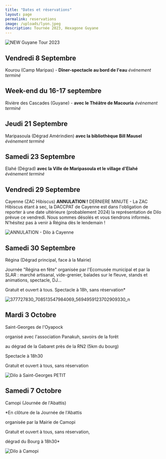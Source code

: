 ```yaml
---
title: "Dates et réservations"
layout: page
permalink: reservations
image: /uploads/lyon.jpeg
description: Tournée 2023, Hexagone Guyane
---
```

![NEW Guyane Tour 2023](https://github.com/CieYongwe/cieyongwe.github.io/assets/121974389/08c49bdb-9578-486d-bf5d-0e0c9b1ffc27)


## Vendredi 8 Septembre

Kourou (Camp Maripas) - **Dîner-spectacle au bord de l'eau**
*événement terminé*


## Week-end du 16-17 septembre

Rivière des Cascades (Guyane) - **avec le Théâtre de Macouria**
*événement terminé*


## Jeudi 21 Septembre

Maripasoula (Dégrad Amérindien) **avec la bibliothèque Bill Mausel**
*événement terminé*


## Samedi 23 Septembre

Elahé (Dégrad) **avec la Ville de Maripasoula et le village d'Elahé**
*événement terminé*


## Vendredi 29 Septembre

Cayenne (ZAC Hibiscus) **ANNULATION !**
DERNIERE MINUTE - La ZAC Hibiscus étant à sec, la DACCPAT de Cayenne est dans l'obligation de reporter à une date ultérieure (probablement 2024) la représentation de Dilo prévue ce vendredi. Nous sommes désolés et vous tiendrons informés. N'hésitez pas à venir à Régina dès le lendemain !

![ANNULATION - Dilo à Cayenne](https://github.com/CieYongwe/cieyongwe.github.io/assets/121974389/62fc0ace-ea93-4659-8ed1-a4b6e4977c8a)


## Samedi 30 Septembre

Régina (Dégrad principal, face à la Mairie)

Journée "Régina en fête" organisée par l'Ecomusée municipal et par la SLAR : marché artisanal, vide-grenier, balades sur le fleuve, stands et animations, spectacle, DJ...

Gratuit et ouvert à tous. Spectacle à 18h, sans réservation*

![377727830_708513547984069_5694959123702909330_n](https://github.com/CieYongwe/cieyongwe.github.io/assets/121974389/2d86e63d-554b-41ec-9efd-67628af7016d)



## Mardi 3 Octobre

Saint-Georges de l'Oyapock

organisé avec l'association Panakuh, savoirs de la forêt

au dégrad de la Gabaret près de la RN2 (5km du bourg)

Spectacle à 18h30

Gratuit et ouvert à tous, sans réservation

![Dilo à Saint-Georges PETIT](https://github.com/CieYongwe/cieyongwe.github.io/assets/121974389/2d2841ad-ddf0-4f13-8baf-fdbec2c399ce)



## Samedi 7 Octobre

Camopi (Journée de l'Abattis)

*En clôture de la Journée de l'Abattis

organisée par la Mairie de Camopi

Gratuit et ouvert à tous, sans réservation,

dégrad du Bourg à 18h30*

![Dilo à Camopi](https://github.com/CieYongwe/cieyongwe.github.io/assets/121974389/c96a7a92-eddd-4a81-9ea0-3c4e857b8aec)







